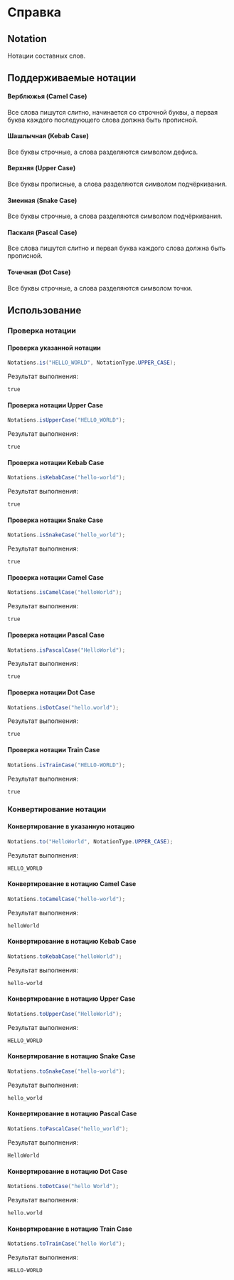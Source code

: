 # Справка
## Notation
Нотации составных слов.

## Поддерживаемые нотации
#### Верблюжья (Camel Case)
Все слова пишутся слитно, начинается со строчной буквы, а первая буква каждого последующего слова должна быть прописной.

#### Шашлычная (Kebab Case)
Все буквы строчные, а слова разделяются символом дефиса.

#### Верхняя (Upper Case)
Все буквы прописные, а слова разделяются символом подчёркивания.

#### Змеиная (Snake Case)
Все буквы строчные, а слова разделяются символом подчёркивания.

#### Паскаля (Pascal Case)
Все слова пишутся слитно и первая буква каждого слова должна быть прописной.

#### Точечная (Dot Case)
Все буквы строчные, а слова разделяются символом точки.

## Использование
### Проверка нотации
#### Проверка указанной нотации
```java
Notations.is("HELLO_WORLD", NotationType.UPPER_CASE);
```

Результат выполнения:
```
true
```

#### Проверка нотации Upper Case
```java
Notations.isUpperCase("HELLO_WORLD");
```

Результат выполнения:
```
true
```

#### Проверка нотации Kebab Case
```java
Notations.isKebabCase("hello-world");
```

Результат выполнения:
```
true
```

#### Проверка нотации Snake Case
```java
Notations.isSnakeCase("hello_world");
```

Результат выполнения:
```
true
```

#### Проверка нотации Camel Case
```java
Notations.isCamelCase("helloWorld");
```

Результат выполнения:
```
true
```

#### Проверка нотации Pascal Case
```java
Notations.isPascalCase("HelloWorld");
```

Результат выполнения:
```
true
```

#### Проверка нотации Dot Case
```java
Notations.isDotCase("hello.world");
```

Результат выполнения:
```
true
```

#### Проверка нотации Train Case
```java
Notations.isTrainCase("HELLO-WORLD");
```

Результат выполнения:
```
true
```

### Конвертирование нотации
#### Конвертирование в указанную нотацию
```java
Notations.to("HelloWorld", NotationType.UPPER_CASE);
```

Результат выполнения:
```
HELLO_WORLD
```

#### Конвертирование в нотацию Camel Case
```java
Notations.toCamelCase("hello-world");
```

Результат выполнения:
```
helloWorld
```

#### Конвертирование в нотацию Kebab Case
```java
Notations.toKebabCase("helloWorld");
```

Результат выполнения:
```
hello-world
```

#### Конвертирование в нотацию Upper Case
```java
Notations.toUpperCase("HelloWorld");
```

Результат выполнения:
```
HELLO_WORLD
```

#### Конвертирование в нотацию Snake Case
```java
Notations.toSnakeCase("hello-world");
```

Результат выполнения:
```
hello_world
```

#### Конвертирование в нотацию Pascal Case
```java
Notations.toPascalCase("hello_world");
```

Результат выполнения:
```
HelloWorld
```

#### Конвертирование в нотацию Dot Case
```java
Notations.toDotCase("hello World");
```

Результат выполнения:
```
hello.world
```

#### Конвертирование в нотацию Train Case
```java
Notations.toTrainCase("hello World");
```

Результат выполнения:
```
HELLO-WORLD
```
